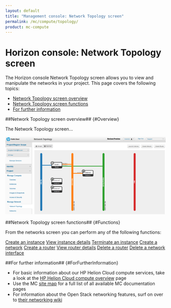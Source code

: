 ```yaml
---
layout: default
title: "Management console: Network Topology screen"
permalink: /mc/compute/topology/
product: mc-compute
---
```

# Horizon console: Network Topology screen

The Horizon console Network Topology screen allows you to view and manipulate the networks in your project.  This page covers the following topics:

* [Network Topology screen overview](#Overview)
* [Network Topology screen functions](#Functions)
* [For further information](#ForFurtherInformation)

##Network Topology screen overview## {#Overview}

The Network Topology screen...

<img src="media/compute-network-topology.png" width="580" alt="" />


##Network Topology screen functions## {#Functions}

From the networks screen you can perform any of the following functions:

[Create an instance](/mc/compute/images/create/)
[View instance details](/mc/compute/servers/view-details)
[Terminate an instance](/mc/compute/servers/manage#Terminating)
[Create a network](/mc/compute/networks/create-network/)
[Create a router](mc/compute/routers/)
[View router details](/mc/compute/networks/view-router)
[Delete a router](/mc/compute/networks/manage-routers)
[Delete a network interface](/mc/compute/networks/manage-routers)


##For further information## {#ForFurtherInformation}

* For basic information about our HP Helion Cloud compute services, take a look at the [HP Helion Cloud compute overview](/compute/) page
* Use the MC [site map](/mc/sitemap) for a full list of all available MC documentation pages
* For information about the Open Stack networking features, surf on over to [their networking wiki](https://wiki.openstack.org/wiki/Quantum)
